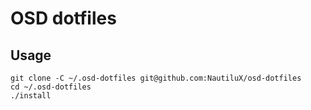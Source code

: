 # OSD dotfiles

## Usage

```
git clone -C ~/.osd-dotfiles git@github.com:NautiluX/osd-dotfiles 
cd ~/.osd-dotfiles 
./install
```
